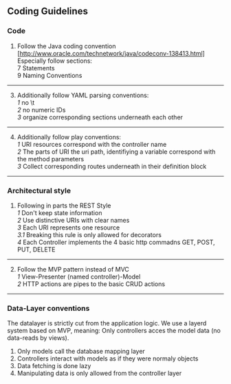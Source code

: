 ## Coding Guidelines 

### Code

1. Follow the Java coding convention [http://www.oracle.com/technetwork/java/codeconv-138413.html] Especially follow sections:  
    7 Statements  
    9 Naming Conventions  
* * *  

3. Additionally follow YAML parsing conventions:  
    *1* no \t  
    *2* no numeric IDs  
    *3* organize corresponding sections underneath each other  
* * *  

4. Additionally follow play conventions:  
    *1* URI resources correspond with the controller name  
    *2* The parts of URI the uri path, identifiying a variable correspond with the method parameters  
    *3* Collect corresponding routes underneath in their definition block  
* * *  

### Architectural style

1. Following in parts the REST Style  
    *1* Don't keep state information  
    *2* Use distinctive URIs with clear names  
    *3* Each URI represents one resource  
        *3.1* Breaking this rule is only allowed for decorators  
    *4* Each Controller implements the 4 basic http commadns GET, POST, PUT, DELETE  
* * *  

2. Follow the MVP pattern instead of MVC  
    *1* View-Presenter (named controller)-Model  
    *2* HTTP actions are pipes to the basic CRUD actions  
* * *  

### Data-Layer conventions

The datalayer is strictly cut from the application logic. We use a layerd system based on MVP, meaning: Only controllers acces the model data (no data-reads by views).

1. Only models call the database mapping layer
2. Controllers interact with models as if they were normaly objects
3. Data fetching is done lazy
4. Manipulating data is only allowed from the controller layer
